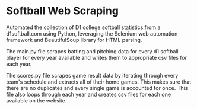 # Softball Web Scraping

Automated the collection of D1 college softball statistics from a d1softball.com using Python, leveraging the Selenium web automation framework and BeautifulSoup library for HTML parsing. 

The main.py file scrapes batting and pitching data for every d1 softball player for every year available and writes them to appropriate csv files for each year.

The scores.py file scrapes game result data by iterating through every team's schedule and extracts all of their home games. This makes sure that there are no duplicates and every single game is accounted for once. This file also loops through each year and creates csv files for each one available on the website.
